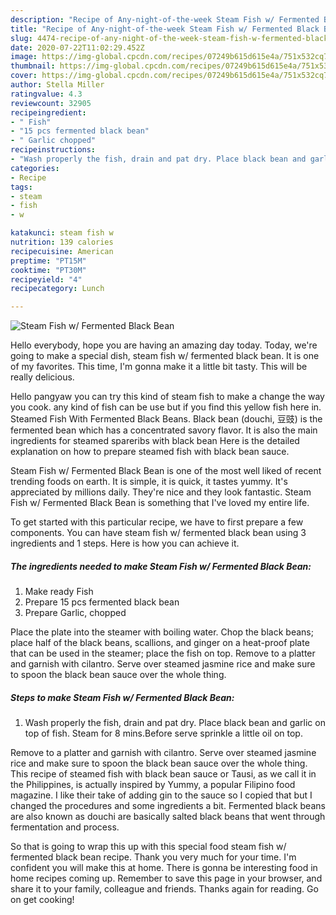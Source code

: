```yaml
---
description: "Recipe of Any-night-of-the-week Steam Fish w/ Fermented Black Bean"
title: "Recipe of Any-night-of-the-week Steam Fish w/ Fermented Black Bean"
slug: 4474-recipe-of-any-night-of-the-week-steam-fish-w-fermented-black-bean
date: 2020-07-22T11:02:29.452Z
image: https://img-global.cpcdn.com/recipes/07249b615d615e4a/751x532cq70/steam-fish-w-fermented-black-bean-recipe-main-photo.jpg
thumbnail: https://img-global.cpcdn.com/recipes/07249b615d615e4a/751x532cq70/steam-fish-w-fermented-black-bean-recipe-main-photo.jpg
cover: https://img-global.cpcdn.com/recipes/07249b615d615e4a/751x532cq70/steam-fish-w-fermented-black-bean-recipe-main-photo.jpg
author: Stella Miller
ratingvalue: 4.3
reviewcount: 32905
recipeingredient:
- " Fish"
- "15 pcs fermented black bean"
- " Garlic chopped"
recipeinstructions:
- "Wash properly the fish, drain and pat dry. Place black bean and garlic on top of fish. Steam for 8 mins.Before serve sprinkle a little oil on top."
categories:
- Recipe
tags:
- steam
- fish
- w

katakunci: steam fish w 
nutrition: 139 calories
recipecuisine: American
preptime: "PT15M"
cooktime: "PT30M"
recipeyield: "4"
recipecategory: Lunch

---
```



![Steam Fish w/ Fermented Black Bean](https://img-global.cpcdn.com/recipes/07249b615d615e4a/751x532cq70/steam-fish-w-fermented-black-bean-recipe-main-photo.jpg)

Hello everybody, hope you are having an amazing day today. Today, we're going to make a special dish, steam fish w/ fermented black bean. It is one of my favorites. This time, I'm gonna make it a little bit tasty. This will be really delicious.

Hello pangyaw you can try this kind of steam fish to make a change the way you cook. any kind of fish can be use but if you find this yellow fish here in. Steamed Fish With Fermented Black Beans. Black bean (douchi, 豆豉) is the fermented bean which has a concentrated savory flavor. It is also the main ingredients for steamed spareribs with black bean Here is the detailed explanation on how to prepare steamed fish with black bean sauce.

Steam Fish w/ Fermented Black Bean is one of the most well liked of recent trending foods on earth. It is simple, it is quick, it tastes yummy. It's appreciated by millions daily. They're nice and they look fantastic. Steam Fish w/ Fermented Black Bean is something that I've loved my entire life.


To get started with this particular recipe, we have to first prepare a few components. You can have steam fish w/ fermented black bean using 3 ingredients and 1 steps. Here is how you can achieve it.

<!--inarticleads1-->

##### The ingredients needed to make Steam Fish w/ Fermented Black Bean:

1. Make ready  Fish
1. Prepare 15 pcs fermented black bean
1. Prepare  Garlic, chopped


Place the plate into the steamer with boiling water. Chop the black beans; place half of the black beans, scallions, and ginger on a heat-proof plate that can be used in the steamer; place the fish on top. Remove to a platter and garnish with cilantro. Serve over steamed jasmine rice and make sure to spoon the black bean sauce over the whole thing. 

<!--inarticleads2-->

##### Steps to make Steam Fish w/ Fermented Black Bean:

1. Wash properly the fish, drain and pat dry. Place black bean and garlic on top of fish. Steam for 8 mins.Before serve sprinkle a little oil on top.


Remove to a platter and garnish with cilantro. Serve over steamed jasmine rice and make sure to spoon the black bean sauce over the whole thing. This recipe of steamed fish with black bean sauce or Tausi, as we call it in the Philippines, is actually inspired by Yummy, a popular Filipino food magazine. I like their take of adding gin to the sauce so I copied that but I changed the procedures and some ingredients a bit. Fermented black beans are also known as douchi are basically salted black beans that went through fermentation and process. 

So that is going to wrap this up with this special food steam fish w/ fermented black bean recipe. Thank you very much for your time. I'm confident you will make this at home. There is gonna be interesting food in home recipes coming up. Remember to save this page in your browser, and share it to your family, colleague and friends. Thanks again for reading. Go on get cooking!
